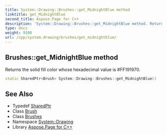 ```yaml
---
title: System::Drawing::Brushes::get_MidnightBlue method
linktitle: get_MidnightBlue
second_title: Aspose.Page for C++
description: 'System::Drawing::Brushes::get_MidnightBlue method. Returns the solid fill color whose hexadecimal value is #FF191970 in C++.'
type: docs
weight: 9100
url: /cpp/system.drawing/brushes/get_midnightblue/
---
```

## Brushes::get_MidnightBlue method


Returns the solid fill color whose hexadecimal value is #FF191970.

```cpp
static SharedPtr<Brush> System::Drawing::Brushes::get_MidnightBlue()
```

## See Also

* Typedef [SharedPtr](../../../system/sharedptr/)
* Class [Brush](../../brush/)
* Class [Brushes](../)
* Namespace [System::Drawing](../../)
* Library [Aspose.Page for C++](../../../)
